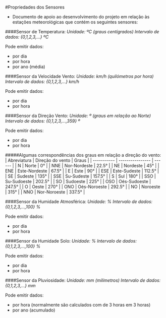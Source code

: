 #Propriedades dos Sensores

- Documento de apoio ao desenvolvimento do projeto em relação às estações meteorológicas que contém os seguintes sensores:

####Sensor de Temperatura:
_Unidade: ºC (graus centígrados)_
_Intervalo de dados: {0,1,2,3,...} ºC_

Pode emitir dados:
- por dia
- por hora
- por ano (média)


####Sensor da Velocidade Vento:
_Unidade: km/h (quilómetros por hora)_
_Intervalo de dados: {0,1,2,3,...} km/h_

Pode emitir dados:
- por dia
- por hora


####Sensor da Direção Vento:
_Unidade: º (graus em relação ao Norte)_
_Intervalo de dados: {0,1,2,3,...,359} º_

Pode emitir dados:
- por dia
- por hora

#####Algumas correspondências dos graus em relação a direção do vento:
| Abreviatura | Direção do vento | Graus  |
| ----------- | ---------------- | ------ |
| N           | Norte            | 0°     |
| NNE         | Nor-Nordeste     | 22.5°  |
| NE          | Nordeste         | 45°    |
| ENE         | Este-Nordeste    | 67.5°  |
| E           | Este             | 90°    |
| ESE         | Este-Sudeste     | 112.5° |
| SE          | Sudeste          | 135°   |
| SSE         | Su-Sudeste       | 157.5° |
| S           | Sul              | 180°   |
| SSO         | Su-Sudoeste      | 202.5° |
| SO          | Sudoeste         | 225°   |
| OSO         | Oés-Sudoeste     | 247.5° |
| O           | Oeste            | 270°   |
| ONO         | Oés-Noroeste     | 292.5° |
| NO          | Noroeste         | 315°   |
| NNO         | Nor-Noroeste     | 337.5° |

####Sensor da Humidade Atmosférica:
_Unidade: %_
_Intervalo de dados: {0,1,2,3,...,100} %_

Pode emitir dados:
- por dia
- por hora

####Sensor da Humidade Solo:
_Unidade: %_
_Intervalo de dados: {0,1,2,3,...,100} %_

Pode emitir dados:
- por dia
- por hora

####Sensor da Pluviosidade:
_Unidade: mm (milímetros)_
_Intervalo de dados: {0,1,2,3,...} mm_

Pode emitir dados:
- por hora (normalmente são calculados com de 3 horas em 3 horas)
- por ano (acumulado)